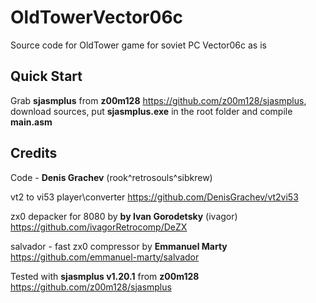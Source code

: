 # OldTowerVector06c

Source code for OldTower game for soviet PC Vector06c as is

## Quick Start

Grab **sjasmplus** from **z00m128** https://github.com/z00m128/sjasmplus, download sources, put **sjasmplus.exe** in the root folder and compile **main.asm**

## Credits

Code - **Denis Grachev** (rook^retrosouls^sibkrew)

vt2 to vi53 player\converter https://github.com/DenisGrachev/vt2vi53

zx0 depacker for 8080 by **by Ivan Gorodetsky** (ivagor) https://github.com/ivagorRetrocomp/DeZX

salvador - fast zx0 compressor by **Emmanuel Marty** https://github.com/emmanuel-marty/salvador

Tested with **sjasmplus v1.20.1** from **z00m128** https://github.com/z00m128/sjasmplus
